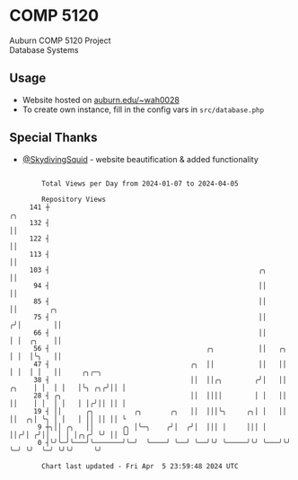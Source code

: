 # COMP 5120
Auburn COMP 5120 Project  
Database Systems

## Usage
- Website hosted on [auburn.edu/~wah0028](https://webhome.auburn.edu/~wah0028/)
- To create own instance, fill in the config vars in `src/database.php`

## Special Thanks
- [@SkydivingSquid](https://github.com/SkydivingSquid) - website beautification & added functionality

```

        Total Views per Day from 2024-01-07 to 2024-04-05

        Repository Views
     141 ┼                                                                   ╭╮
     132 ┤                                                                   ││
     122 ┤                                                                   ││
     113 ┤                                                                   ││
     103 ┤                                                    ╭╮             ││
      94 ┤                                                    ││             ││
      85 ┤                                                    ││             ││        ╭╮
      75 ┤                                                    ││            ╭╯│        ││
      66 ┤                                                    ││            │ │  ╭╮    ││
      56 ┤                                       ╭╮           ││   ╭╮       │ │  │╰╮   ││
      47 ┤                                   ╭╮  ││           ││   ││       │ │  │ │   ││     ╭╮╭─╮
      38 ┤                                   ││  ││╭╮        ╭╯│   ││ ╭╮    │ │  │ │   │╰╮ ╭╮╭╯││ │
      28 ┤ ╭╮                                ││  ││││        │ │   ││ ││    │ │  │ │   │ │╭╯││ ││ │
      19 ┤ ││      ╭╮          ╭╮       ╭╮   ││  │││╰╮     ╭╮│ │   ││ ││  ╭╮│ ╰╮ │ │   │ ││ ││ ││ ╰
       9 ┼╮││ ╭╮   ││       ╭╮ │╰─╮    ╭╯│  ╭╯│  │││ │     │││ │   ││╭╯│ ╭╯││  │ │ │╭╮╭╯ ╰╯ ││ ╰╯
       0 ┤╰╯╰─╯╰───╯╰───────╯╰─╯  ╰────╯ ╰──╯ ╰──╯╰╯ ╰─────╯╰╯ ╰───╯╰╯ ╰─╯ ╰╯  ╰─╯ ╰╯╰╯     ╰╯

        Chart last updated - Fri Apr  5 23:59:48 2024 UTC
        
```
